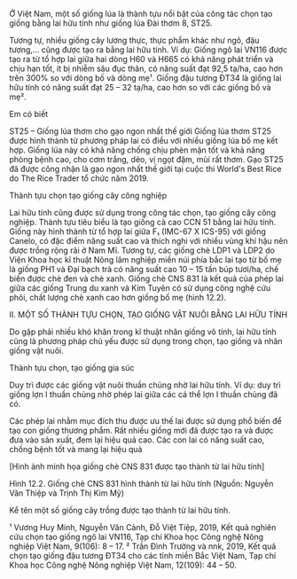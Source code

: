 Ở Việt Nam, một số giống lúa là thành tựu nổi bật của công tác chọn tạo giống bằng lai hữu tính như giống lúa Đài thơm 8, ST25.

Tương tự, nhiều giống cây lương thực, thực phẩm khác như ngô, đậu tương,... cũng được tạo ra bằng lai hữu tính. Ví dụ: Giống ngô lai VN116 được tạo ra từ tổ hợp lai giữa hai dòng H60 và H665 có khả năng phát triển và chịu hạn tốt, ít bị nhiễm sâu đục thân, có năng suất đạt 92,5 tạ/ha, cao hơn trên 300% so với dòng bố và dòng mẹ¹. Giống đậu tương ĐT34 là giống lai hữu tính có năng suất đạt 25 – 32 tạ/ha, cao hơn so với các giống bố và mẹ².

Em có biết

ST25 – Giống lúa thơm cho gạo ngon nhất thế giới
Giống lúa thơm ST25 được hình thành từ phương pháp lai có điều với nhiều giống lúa bố mẹ kết hợp. Giống lúa này có khả năng chống chịu phèn mặn tốt và khả năng phòng bệnh cao, cho cơm trắng, dẻo, vị ngọt đậm, mùi rất thơm. Gạo ST25 đã được công nhận là gạo ngon nhất thế giới tại cuộc thi World's Best Rice do The Rice Trader tổ chức năm 2019.

Thành tựu chọn tạo giống cây công nghiệp

Lai hữu tính cũng được sử dụng trong công tác chọn, tạo giống cây công nghiệp. Thành tựu tiêu biểu là tạo giống cà cao CCN 51 bằng lai hữu tính. Giống này hình thành từ tổ hợp lai giữa F₁ (IMC-67 X ICS-95) với giống Canelo, có đặc điểm năng suất cao và thích nghi với nhiều vùng khí hậu nên được trồng rộng rãi ở Nam Mĩ. Tương tự, các giống chè LDP1 và LDP2 do Viện Khoa học kĩ thuật Nông lâm nghiệp miền núi phía bắc lai tạo từ bố mẹ là giống PH1 và Đại bạch trà có năng suất cao 10 – 15 tấn búp tươi/ha, chế biến được chè đen và chè xanh. Giống chè CNS 831 là kết quả của phép lai giữa các giống Trung du xanh và Kim Tuyên có sử dụng công nghệ cứu phôi, chất lượng chè xanh cao hơn giống bố mẹ (hình 12.2).

II. MỘT SỐ THÀNH TỰU CHỌN, TẠO GIỐNG VẬT NUÔI BẰNG LAI HỮU TÍNH

Do gặp phải nhiều khó khăn trong kĩ thuật nhân giống vô tính, lai hữu tính cũng là phương pháp chủ yếu được sử dụng trong chọn, tạo giống và nhân giống vật nuôi.

Thành tựu chọn, tạo giống gia súc

Duy trì được các giống vật nuôi thuần chủng nhờ lai hữu tính. Ví dụ: duy trì giống lợn I thuần chủng nhờ phép lai giữa các cá thể lợn I thuần chủng đã có.

Các phép lai nhằm mục đích thu được ưu thế lai được sử dụng phổ biến để tạo con giống thương phẩm. Rất nhiều giống mới đã được tạo ra và được đưa vào sản xuất, đem lại hiệu quả cao. Các con lai có năng suất cao, chống bệnh tốt và mang lại hiệu quả

[Hình ảnh minh họa giống chè CNS 831 được tạo thành từ lai hữu tính]

Hình 12.2. Giống chè CNS 831 hình thành từ lai hữu tính (Nguồn: Nguyễn Văn Thiệp và Trịnh Thị Kim Mỹ)

Kể tên một số giống cây trồng được tạo thành từ lai hữu tính.

¹ Vương Huy Minh, Nguyễn Văn Cảnh, Đỗ Việt Tiệp, 2019, Kết quả nghiên cứu chọn tạo giống ngô lai VN116, Tạp chí Khoa học Công nghệ Nông nghiệp Việt Nam, 9(106): 8 – 17.
² Trần Đình Trường và nnk, 2019, Kết quả chọn tạo giống đậu tương ĐT34 cho các tỉnh miền Bắc Việt Nam, Tạp chí Khoa học Công nghệ Nông nghiệp Việt Nam, 12(109): 44 – 50.